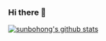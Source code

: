 ### Hi there 👋

<!--
**sunbohong/sunbohong** is a ✨ _special_ ✨ repository because its `README.md` (this file) appears on your GitHub profile.

Here are some ideas to get you started:

- 🔭 I’m currently working on ...
- 🌱 I’m currently learning ...
- 👯 I’m looking to collaborate on ...
- 🤔 I’m looking for help with ...
- 💬 Ask me about ...
- 📫 How to reach me: ...
- 😄 Pronouns: ...
- ⚡ Fun fact: ...
-->
[![sunbohong's github stats](https://github-readme-stats.vercel.app/api?username=sunbohong)](https://github.com/sunbohong/github-readme-stats)
